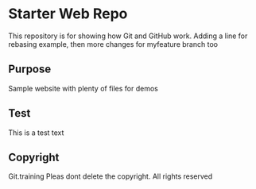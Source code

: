 # Starter Web Repo

This repository is for showing how Git and GitHub work.
Adding a line for rebasing example, then more changes for myfeature branch too

## Purpose

Sample website with plenty of files for demos

## Test
This is a test text

## Copyright
Git.training
Pleas dont delete the copyright.
All rights reserved